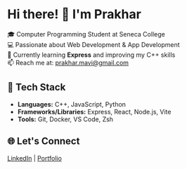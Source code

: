 # Hi there! 👋 I'm Prakhar

🎓 Computer Programming Student at Seneca College  
💻 Passionate about Web Development & App Development  
🌱 Currently learning **Express** and improving my C++ skills  
📫 Reach me at: [prakhar.mavi@gmail.com](mailto:prakhar.mavi@gmail.com)

## 🔧 Tech Stack
- **Languages:** C++, JavaScript, Python  
- **Frameworks/Libraries:** Express, React, Node.js, Vite
- **Tools:** Git, Docker, VS Code, Zsh  

## 🌐 Let's Connect
[LinkedIn](https://www.linkedin.com/in/prakharmavi) | [Portfolio](https://your-portfolio.com)
